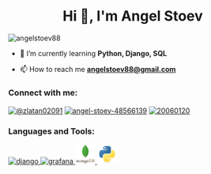 <h1 align="center">Hi 👋, I'm Angel Stoev</h1>

<p align="left"> <img src="https://komarev.com/ghpvc/?username=angelstoev88&label=Profile%20views&color=0e75b6&style=flat" alt="angelstoev88" /> </p>

- 🌱 I’m currently learning **Python, Django, SQL**

- 📫 How to reach me **angelstoev88@gmail.com**

<h3 align="left">Connect with me:</h3>
<p align="left">
<a href="https://twitter.com/@zlatan02091" target="blank"><img align="center" src="https://raw.githubusercontent.com/rahuldkjain/github-profile-readme-generator/master/src/images/icons/Social/twitter.svg" alt="@zlatan02091" height="30" width="40" /></a>
<a href="https://linkedin.com/in/angel-stoev-48566139" target="blank"><img align="center" src="https://raw.githubusercontent.com/rahuldkjain/github-profile-readme-generator/master/src/images/icons/Social/linked-in-alt.svg" alt="angel-stoev-48566139" height="30" width="40" /></a>
<a href="https://stackoverflow.com/users/20060120" target="blank"><img align="center" src="https://raw.githubusercontent.com/rahuldkjain/github-profile-readme-generator/master/src/images/icons/Social/stack-overflow.svg" alt="20060120" height="30" width="40" /></a>
</p>

<h3 align="left">Languages and Tools:</h3>
<p align="left"> <a href="https://www.djangoproject.com/" target="_blank" rel="noreferrer"> <img src="https://cdn.worldvectorlogo.com/logos/django.svg" alt="django" width="40" height="40"/> </a> <a href="https://grafana.com" target="_blank" rel="noreferrer"> <img src="https://www.vectorlogo.zone/logos/grafana/grafana-icon.svg" alt="grafana" width="40" height="40"/> </a> <a href="https://www.mongodb.com/" target="_blank" rel="noreferrer"> <img src="https://raw.githubusercontent.com/devicons/devicon/master/icons/mongodb/mongodb-original-wordmark.svg" alt="mongodb" width="40" height="40"/> </a> <a href="https://www.python.org" target="_blank" rel="noreferrer"> <img src="https://raw.githubusercontent.com/devicons/devicon/master/icons/python/python-original.svg" alt="python" width="40" height="40"/> </a> </p>
